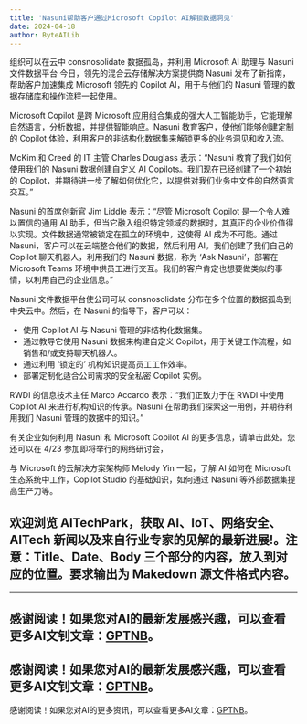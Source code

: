 ```yaml
---
title: 'Nasuni帮助客户通过Microsoft Copilot AI解锁数据洞见'
date: 2024-04-18
author: ByteAILib
---
```


组织可以在云中 consnosolidate 数据孤岛，并利用 Microsoft AI  助理与 Nasuni 文件数据平台
今日，领先的混合云存储解决方案提供商 Nasuni 发布了新指南，帮助客户加速集成 Microsoft 领先的 Copilot AI，用于与他们的 Nasuni 管理的数据存储库和操作流程一起使用。

Microsoft Copilot 是跨 Microsoft 应用组合集成的强大人工智能助手，它能理解自然语言，分析数据，并提供智能响应。Nasuni 教育客户，使他们能够创建定制的 Copilot 体验，利用客户的非结构化数据集来解锁更多的业务洞见和收入流。

McKim 和 Creed 的 IT 主管 Charles Douglass 表示：“Nasuni 教育了我们如何使用我们的 Nasuni 数据创建自定义 AI Copilots。我们现在已经创建了一个初始的 Copilot，并期待进一步了解如何优化它，以提供对我们业务中文件的自然语言交互。”

Nasuni 的首席创新官 Jim Liddle 表示：“尽管 Microsoft Copilot 是一个令人难以置信的通用 AI 助手，但当它融入组织特定领域的数据时，其真正的企业价值得以实现。文件数据通常被锁定在孤立的环境中，这使得 AI 成为不可能。通过 Nasuni，客户可以在云端整合他们的数据，然后利用 AI。我们创建了我们自己的 Copilot 聊天机器人，利用我们的 Nasuni 数据，称为 ‘Ask Nasuni’，部署在 Microsoft Teams 环境中供员工进行交互。我们的客户肯定也想要做类似的事情，以利用自己的企业信息。”

Nasuni 文件数据平台使公司可以 consnosolidate 分布在多个位置的数据孤岛到中央云中。然后，在 Nasuni 的指导下，客户可以：
- 使用 Copilot AI 与 Nasuni 管理的非结构化数据集。
- 通过教导它使用 Nasuni 数据来构建自定义 Copilot，用于关键工作流程，如销售和/或支持聊天机器人。
- 通过利用 ‘锁定的’ 机构知识提高员工工作效率。
- 部署定制化适合公司需求的安全私密 Copilot 实例。

RWDI 的信息技术主任 Marco Accardo 表示：“我们正致力于在 RWDI 中使用 Copilot AI 来进行机构知识的传承。Nasuni 在帮助我们探索这一用例，并期待利用我们 Nasuni 管理的数据中的知识。”

有关企业如何利用 Nasuni 和 Microsoft Copilot AI 的更多信息，请单击此处。您还可以在 4/23 参加即将举行的网络研讨会，

与 Microsoft 的云解决方案架构师 Melody Yin 一起，了解 AI 如何在 Microsoft 生态系统中工作，Copilot Studio 的基础知识，如何通过 Nasuni 等外部数据集提高生产力等。

欢迎浏览 AITechPark，获取 AI、IoT、网络安全、AITech 新闻以及来自行业专家的见解的最新进展!。注意：Title、Date、Body 三个部分的内容，放入到对应的位置。要求输出为 Makedown 源文件格式内容。
---

---
感谢阅读！如果您对AI的最新发展感兴趣，可以查看更多AI文钊文章：[GPTNB](https://gptnb.com)。
---
感谢阅读！如果您对AI的最新发展感兴趣，可以查看更多AI文钊文章：[GPTNB](https://gptnb.com)。
---
感谢阅读！如果您对AI的更多资讯，可以查看更多AI文章：[GPTNB](https://gptnb.com)。